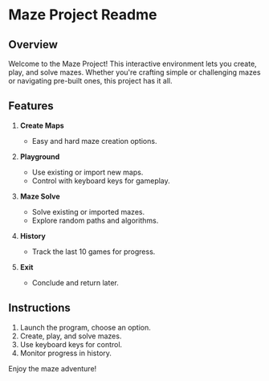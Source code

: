 # Maze Project Readme

## Overview

Welcome to the Maze Project! This interactive environment lets you create, play, and solve mazes. Whether you're crafting simple or challenging mazes or navigating pre-built ones, this project has it all.

## Features

1. **Create Maps**
   - Easy and hard maze creation options.

2. **Playground**
   - Use existing or import new maps.
   - Control with keyboard keys for gameplay.

3. **Maze Solve**
   - Solve existing or imported mazes.
   - Explore random paths and algorithms.

4. **History**
   - Track the last 10 games for progress.

5. **Exit**
   - Conclude and return later.

## Instructions

1. Launch the program, choose an option.
2. Create, play, and solve mazes.
3. Use keyboard keys for control.
4. Monitor progress in history.

Enjoy the maze adventure!
